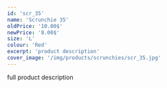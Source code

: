 ```yaml
---
id: 'scr_35'
name: 'Scrunchie 35'
oldPrice: '10.00$'
newPrice: '8.00$'
size: 'L'
colour: 'Red'
excerpt: 'product description'
cover_image: '/img/products/scrunchies/scr_35.jpg'
---
```

full product description
